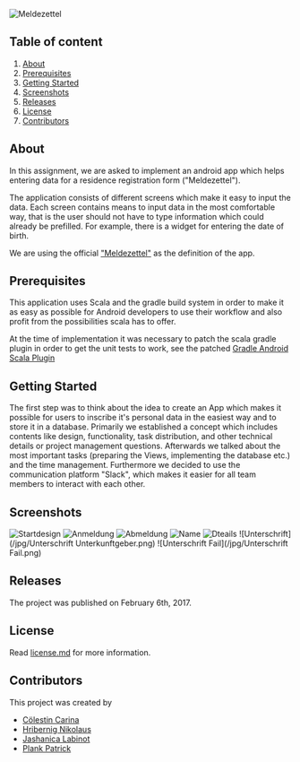 ![Meldezettel](/jpg/meldezettelbild.png)



## Table of content

1. [About](#about)
2. [Prerequisites](#prerequisites)
3. [Getting Started](#getting-started)
4. [Screenshots](Screenshots)
5. [Releases](#releases)
6. [License](license)
7. [Contributors](contributors)

## About
In this assignment, we are asked to implement an android app which helps entering data for a residence registration form ("Meldezettel").

The application consists of different screens which make it easy to input the data.
Each screen contains means to input data in the most comfortable way, that is the user should not have to type information which could already be prefilled.
For example, there is a widget for entering the date of birth.

We are using the official <a href="http://www.graz.at/cms/dokumente/10024916/e05a999a/Meldezettel.pdf">"Meldezettel"</a> as the definition of the app.




## Prerequisites
This application uses Scala and the gradle build system in order to make it as easy as possible for Android developers to use their workflow and also profit from the possibilities scala has to offer.

At the time of implementation it was necessary to patch the scala gradle plugin in order to get the unit tests to work, see the patched <a href="https://github.com/rladstaetter/gradle-android-scala-plugin">Gradle Android Scala Plugin</a>

## Getting Started

The first step was to think about the idea to create an App which makes it possible for users to inscribe it's personal data in the easiest way and to store it in a database.
Primarily we established a concept which includes contents like design, functionality, task distribution, and other technical details or project management questions.
Afterwards we talked about the most important tasks (preparing the Views, implementing the database etc.) and the time management. Furthermore we decided to use the communication platform "Slack", which
makes it easier for all team members to interact with each other.

## Screenshots
![Startdesign](/jpg/Main.png)
![Anmeldung](/jpg/Anmeldung.png)
![Abmeldung](/jpg/abmeldung.png)
![Name](/jpg/Name.png)
![Dteails](/jpg/pasted_image_at_2017_02_06_12_09_am.png)
![Unterschrift](/jpg/Unterschrift Unterkunftgeber.png)
![Unterschrift Fail](/jpg/Unterschrift Fail.png)

## Releases
The project was published on February 6th, 2017.

## License
Read <a href="license.md">license.md</a> for more information.
## Contributors
This project was created by
* <a href="https://github.com/SuperCari">Cölestin Carina</a>
* <a href="https://github.com/HribernigNikolaus">Hribernig Nikolaus</a>
* <a href="https://github.com/Jashanic14">Jashanica Labinot</a>
* <a href="https://github.com/x-qlusive">Plank Patrick</a>




